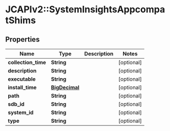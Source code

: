 # JCAPIv2::SystemInsightsAppcompatShims

## Properties
Name | Type | Description | Notes
------------ | ------------- | ------------- | -------------
**collection_time** | **String** |  | [optional] 
**description** | **String** |  | [optional] 
**executable** | **String** |  | [optional] 
**install_time** | [**BigDecimal**](BigDecimal.md) |  | [optional] 
**path** | **String** |  | [optional] 
**sdb_id** | **String** |  | [optional] 
**system_id** | **String** |  | [optional] 
**type** | **String** |  | [optional] 

